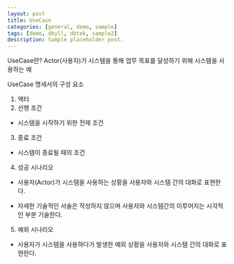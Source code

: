 ```yaml
---
layout: post
title: UseCase
categories: [general, demo, sample]
tags: [demo, dbyll, dbtek, sample2]
description: Sample placeholder post.
---
```

UseCase란?
Actor(사용자)가 시스템을 통해 업무 목표를 달성하기 위해 시스템을 사용하는 예

UseCase 명세서의 구성 요소

1. 액터 
2. 선행 조건
  - 시스템을 시작하기 위한 전제 조건
3. 종료 조건
  - 시스템이 종료될 때의 조건
4. 성공 시나리오
  - 사용자(Actor)가 시스템을 사용하는 상황을 사용자와 시스템 간의 대화로 표현한다.
  * 자세한 기술적인 서술은 작성하지 않으며 사용자와 시스템간의 이루어지는 시각적인 부분 기술한다.
5. 예외 시나리오
  - 사용자가 시스템을 사용하다가 발생한 예외 상황을 사용자와 시스템 간의 대화로 표현한다.
